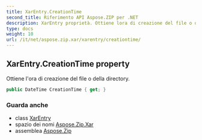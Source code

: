 ```yaml
---
title: XarEntry.CreationTime
second_title: Riferimento API Aspose.ZIP per .NET
description: XarEntry proprietà. Ottiene lora di creazione del file o della directory.
type: docs
weight: 10
url: /it/net/aspose.zip.xar/xarentry/creationtime/
---
```

## XarEntry.CreationTime property

Ottiene l'ora di creazione del file o della directory.

```csharp
public DateTime CreationTime { get; }
```

### Guarda anche

* class [XarEntry](../)
* spazio dei nomi [Aspose.Zip.Xar](../../xarentry/)
* assemblea [Aspose.Zip](../../../)


